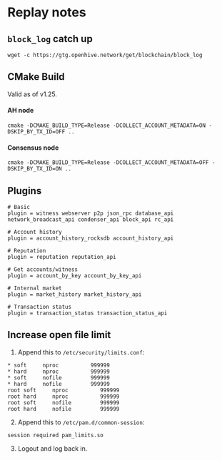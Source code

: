 # Replay notes

## `block_log` catch up

```
wget -c https://gtg.openhive.network/get/blockchain/block_log
```

## CMake Build

Valid as of v1.25.

#### AH node
```
cmake -DCMAKE_BUILD_TYPE=Release -DCOLLECT_ACCOUNT_METADATA=ON -DSKIP_BY_TX_ID=OFF ..
```

#### Consensus node
```
cmake -DCMAKE_BUILD_TYPE=Release -DCOLLECT_ACCOUNT_METADATA=OFF -DSKIP_BY_TX_ID=ON ..
```

## Plugins
```
# Basic
plugin = witness webserver p2p json_rpc database_api network_broadcast_api condenser_api block_api rc_api

# Account history
plugin = account_history_rocksdb account_history_api

# Reputation
plugin = reputation reputation_api

# Get accounts/witness
plugin = account_by_key account_by_key_api

# Internal market
plugin = market_history market_history_api

# Transaction status
plugin = transaction_status transaction_status_api
```

## Increase open file limit

1. Append this to `/etc/security/limits.conf`:
```
* soft     nproc          999999    
* hard     nproc          999999   
* soft     nofile         999999   
* hard     nofile         999999
root soft     nproc          999999    
root hard     nproc          999999   
root soft     nofile         999999   
root hard     nofile         999999
```

2. Append this to `/etc/pam.d/common-session`:
```
session required pam_limits.so
```

3. Logout and log back in.
